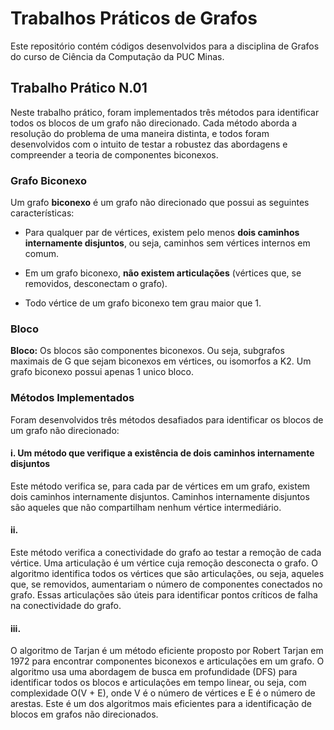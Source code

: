 # Trabalhos Práticos de Grafos

Este repositório contém códigos desenvolvidos para a disciplina de Grafos do curso de Ciência da Computação da PUC Minas.

## Trabalho Prático N.01

Neste trabalho prático, foram implementados três métodos para identificar todos os blocos de um grafo não direcionado. Cada método aborda a resolução do problema de uma maneira distinta, e todos foram desenvolvidos com o intuito de testar a robustez das abordagens e compreender a teoria de componentes biconexos.

### Grafo Biconexo

Um grafo **biconexo** é um grafo não direcionado que possui as seguintes características:

- Para qualquer par de vértices, existem pelo menos **dois caminhos internamente disjuntos**, ou seja, caminhos sem vértices internos em comum.

- Em um grafo biconexo, **não existem articulações** (vértices que, se removidos, desconectam o grafo).

- Todo vértice de um grafo biconexo tem grau maior que 1.

### Bloco

**Bloco:** Os blocos são componentes biconexos. Ou seja, subgrafos maximais de G que sejam biconexos em vértices, ou isomorfos a K2. Um grafo biconexo possui apenas 1 unico bloco.

### Métodos Implementados

Foram desenvolvidos três métodos desafiados para identificar os blocos de um grafo não direcionado:

#### **i.** Um método que verifique a existência de dois caminhos internamente disjuntos

Este método verifica se, para cada par de vértices em um grafo, existem dois caminhos internamente disjuntos. Caminhos internamente disjuntos são aqueles que não compartilham nenhum vértice intermediário.

#### **ii.** 

Este método verifica a conectividade do grafo ao testar a remoção de cada vértice. Uma articulação é um vértice cuja remoção desconecta o grafo. O algoritmo identifica todos os vértices que são articulações, ou seja, aqueles que, se removidos, aumentariam o número de componentes conectados no grafo. Essas articulações são úteis para identificar pontos críticos de falha na conectividade do grafo.

#### **iii.** 

O algoritmo de Tarjan é um método eficiente proposto por Robert Tarjan em 1972 para encontrar componentes biconexos e articulações em um grafo. O algoritmo usa uma abordagem de busca em profundidade (DFS) para identificar todos os blocos e articulações em tempo linear, ou seja, com complexidade O(V + E), onde V é o número de vértices e E é o número de arestas. Este é um dos algoritmos mais eficientes para a identificação de blocos em grafos não direcionados.